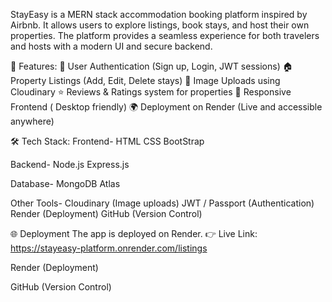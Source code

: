 StayEasy is a MERN stack accommodation booking platform inspired by Airbnb. It allows users to explore listings, book stays, and host their own properties. The platform provides a seamless experience for both travelers and hosts with a modern UI and secure backend.

🚀 Features:
🔑 User Authentication (Sign up, Login, JWT sessions)
🏠 Property Listings (Add, Edit, Delete stays)
📸 Image Uploads using Cloudinary
⭐ Reviews & Ratings system for properties
🎨 Responsive Frontend ( Desktop friendly)
🌍 Deployment on Render (Live and accessible anywhere)

🛠️ Tech Stack:
Frontend-
HTML
CSS
BootStrap

Backend-
Node.js
Express.js

Database-
MongoDB Atlas

Other Tools-
Cloudinary (Image uploads)
JWT / Passport (Authentication)
Render (Deployment)
GitHub (Version Control)


🌐 Deployment
The app is deployed on Render.
👉 Live Link: https://stayeasy-platform.onrender.com/listings


Render (Deployment)

GitHub (Version Control)
